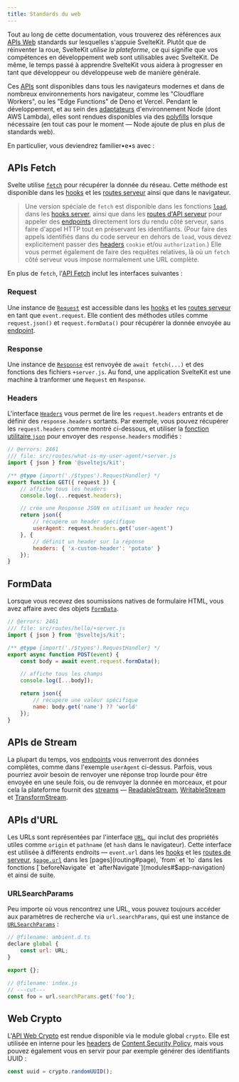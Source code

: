 ```yaml
---
title: Standards du web
---
```


Tout au long de cette documentation, vous trouverez des références aux [APIs Web](https://developer.mozilla.org/fr/docs/Web/API) standards sur lesquelles s'appuie SvelteKit. Plutôt que de réinventer la roue, SvelteKit _utilise la plateforme_, ce qui signifie que vos compétences en développement web sont utilisables avec SvelteKit. De même, le temps passé à apprendre SvelteKit vous aidera à progresser en tant que développeur ou développeuse web de manière générale.

Ces <span class="vo">[APIs](PUBLIC_SVELTE_SITE_URL/docs/development#api)</span> sont disponibles dans tous les navigateurs modernes et dans de nombreux environnements hors navigateur, comme les "Cloudflare Workers", ou les "Edge Functions" de Deno et Vercel. Pendant le développement, et au sein des [adaptateurs](adapters) d'environnement Node (dont AWS Lambda), elles sont rendues disponibles via des <span class="vo">[polyfills](PUBLIC_SVELTE_SITE_URL/docs/javascript#polyfill)</span> lorsque nécessaire (en tout cas pour le moment — Node ajoute de plus en plus de standards web).

En particulier, vous deviendrez familier•e•s avec :

## APIs Fetch

Svelte utilise [`fetch`](https://developer.mozilla.org/fr/docs/Web/API/fetch) pour récupérer la donnée du réseau. Cette méthode est disponible dans les [hooks](hooks) et les [routes serveur](routing#server) ainsi que dans le navigateur.

> Une version spéciale de `fetch` est disponible dans les fonctions [`load`](load), dans les [hooks server](hooks#server-hooks), ainsi que dans les [routes d'API serveur](routing#server) pour appeler des <span class="vo">[endpoints](PUBLIC_SVELTE_SITE_URL/docs/web#endpoint)</span> directement lors du rendu côté serveur, sans faire d'appel HTTP tout en préservant les identifiants. (Pour faire des appels identifiés dans du code serveur en dehors de `load`, vous devez explicitement passer des <span class="vo">[headers](PUBLIC_SVELTE_SITE_URL/docs/web#header)</span> `cookie` et/ou `authorization`.) Elle vous permet également de faire des requêtes relatives, là où un `fetch` côté serveur vous impose normalement une URL complète.

En plus de `fetch`, l'[API Fetch](https://developer.mozilla.org/fr/docs/Web/API/Fetch_API) inclut les interfaces suivantes :

### Request

Une instance de [`Request`](https://developer.mozilla.org/fr/docs/Web/API/Request) est accessible dans les [hooks](hooks) et les [routes serveur](routing#server) en tant que `event.request`. Elle contient des méthodes utiles comme `request.json()` et `request.formData()` pour récupérer la donnée envoyée au <span class="vo">[endpoint](PUBLIC_SVELTE_SITE_URL/docs/web#endpoint)</span>.

### Response

Une instance de [`Response`](https://developer.mozilla.org/fr/docs/Web/API/Response) est renvoyée de `await fetch(...)` et des fonctions des fichiers `+server.js`. Au fond, une application SvelteKit est une machine à tranformer une `Request` en `Response`.

### Headers

L'interface [`Headers`](https://developer.mozilla.org/fr/docs/Web/API/Headers) vous permet de lire les `request.headers` entrants et de définir des `response.headers` sortants. Par exemple, vous pouvez récupérer les `request.headers` comme montré ci-dessous, et utiliser la [fonction utilitaire `json`](modules#sveltejs-kit-json) pour envoyer des `response.headers` modifiés :

```js
// @errors: 2461
/// file: src/routes/what-is-my-user-agent/+server.js
import { json } from '@sveltejs/kit';

/** @type {import('./$types').RequestHandler} */
export function GET({ request }) {
	// affiche tous les headers
	console.log(...request.headers);

	// crée une Response JSON en utilisant un header reçu
	return json({
		// récupère un header spécifique
		userAgent: request.headers.get('user-agent')
	}, {
		// définit un header sur la réponse
		headers: { 'x-custom-header': 'potato' }
	});
}
```

## FormData

Lorsque vous recevez des soumissions natives de formulaire HTML, vous avez affaire avec des objets [`FormData`](https://developer.mozilla.org/fr/docs/Web/API/FormData).

```js
// @errors: 2461
/// file: src/routes/hello/+server.js
import { json } from '@sveltejs/kit';

/** @type {import('./$types').RequestHandler} */
export async function POST(event) {
	const body = await event.request.formData();

	// affiche tous les champs
	console.log([...body]);

	return json({
		// récupère une valeur spécifique
		name: body.get('name') ?? 'world'
	});
}
```

## APIs de Stream

La plupart du temps, vos <span class="vo">[endpoints](PUBLIC_SVELTE_SITE_URL/docs/web#endpoint)</span> vous renverront des données complètes, comme dans l'exemple `userAgent` ci-dessus. Parfois, vous pourriez avoir besoin de renvoyer une réponse trop lourde pour être envoyée en une seule fois, ou de renvoyer la donnée en morceaux, et pour cela la plateforme fournit des [streams](https://developer.mozilla.org/fr/docs/Web/API/Streams_API) — [ReadableStream](https://developer.mozilla.org/fr/docs/Web/API/ReadableStream), [WritableStream](https://developer.mozilla.org/fr/docs/Web/API/WritableStream) et [TransformStream](https://developer.mozilla.org/fr/docs/Web/API/TransformStream).

## APIs d'URL

Les URLs sont représentées par l'interface [`URL`](https://developer.mozilla.org/fr/docs/Web/API/URL), qui inclut des propriétés utiles comme `origin` et `pathname` (et `hash` dans le navigateur). Cette interface est utilisée à différents endroits — `event.url` dans les [hooks](hooks) et les [routes de serveur](routing#server), [`$page.url`](modules#$app-stores) dans les [pages](routing#page), `from` et `to` dans les fonctions [`beforeNavigate` et `afterNavigate`](modules#$app-navigation) et ainsi de suite.

### URLSearchParams

Peu importe où vous rencontrez une URL, vous pouvez toujours accéder aux paramètres de recherche via `url.searchParams`, qui est une instance de [`URLSearchParams`](https://developer.mozilla.org/fr/docs/Web/API/URLSearchParams) :

```js
// @filename: ambient.d.ts
declare global {
	const url: URL;
}

export {};

// @filename: index.js
// ---cut---
const foo = url.searchParams.get('foo');
```

## Web Crypto

L'[API Web Crypto](https://developer.mozilla.org/fr/docs/Web/API/Web_Crypto_API) est rendue disponible via le module global `crypto`. Elle est utilisée en interne pour les <span class="vo">[headers](PUBLIC_SVELTE_SITE_URL/docs/web#header)</span> de [Content Security Policy](configuration#csp), mais vous pouvez également vous en servir pour par exemple générer des identifiants UUID :

```js
const uuid = crypto.randomUUID();
```
